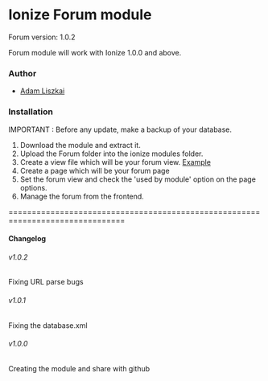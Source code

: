 Ionize Forum module
===============================================================================

Forum version: 1.0.2

Forum module will work with Ionize 1.0.0 and above.

### Author

* [Adam Liszkai](http://liszkaiadam.hu)

### Installation

IMPORTANT : Before any update, make a backup of your database.

1. Download the module and extract it.
2. Upload the Forum folder into the ionize modules folder.
3. Create a view file which will be your forum view. [Example](https://github.com/adamos42/io_forum/wiki/Complete-example-of-usage)
4. Create a page which will be your forum page
5. Set the forum view and check the 'used by module' option on the page options.
6. Manage the forum from the frontend.

===============================================================================

#### Changelog

###### v1.0.2

Fixing URL parse bugs

###### v1.0.1

Fixing the database.xml

###### v1.0.0 

Creating the module and share with github


